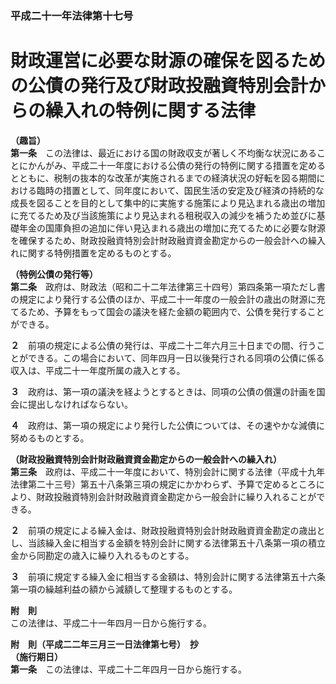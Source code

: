 ### 平成二十一年法律第十七号  
# 財政運営に必要な財源の確保を図るための公債の発行及び財政投融資特別会計からの繰入れの特例に関する法律  
  
**（趣旨）**  
**第一条**　この法律は、最近における国の財政収支が著しく不均衡な状況にあることにかんがみ、平成二十一年度における公債の発行の特例に関する措置を定めるとともに、税制の抜本的な改革が実施されるまでの経済状況の好転を図る期間における臨時の措置として、同年度において、国民生活の安定及び経済の持続的な成長を図ることを目的として集中的に実施する施策により見込まれる歳出の増加に充てるため及び当該施策により見込まれる租税収入の減少を補うため並びに基礎年金の国庫負担の追加に伴い見込まれる歳出の増加に充てるために必要な財源を確保するため、財政投融資特別会計財政融資資金勘定からの一般会計への繰入れに関する特例措置を定めるものとする。  
  
**（特例公債の発行等）**  
**第二条**　政府は、財政法（昭和二十二年法律第三十四号）第四条第一項ただし書の規定により発行する公債のほか、平成二十一年度の一般会計の歳出の財源に充てるため、予算をもって国会の議決を経た金額の範囲内で、公債を発行することができる。  
  
**２**　前項の規定による公債の発行は、平成二十二年六月三十日までの間、行うことができる。この場合において、同年四月一日以後発行される同項の公債に係る収入は、平成二十一年度所属の歳入とする。  
  
**３**　政府は、第一項の議決を経ようとするときは、同項の公債の償還の計画を国会に提出しなければならない。  
  
**４**　政府は、第一項の規定により発行した公債については、その速やかな減債に努めるものとする。  
  
**（財政投融資特別会計財政融資資金勘定からの一般会計への繰入れ）**  
**第三条**　政府は、平成二十一年度において、特別会計に関する法律（平成十九年法律第二十三号）第五十八条第三項の規定にかかわらず、予算で定めるところにより、財政投融資特別会計財政融資資金勘定から一般会計に繰り入れることができる。  
  
**２**　前項の規定による繰入金は、財政投融資特別会計財政融資資金勘定の歳出とし、当該繰入金に相当する金額を特別会計に関する法律第五十八条第一項の積立金から同勘定の歳入に繰り入れるものとする。  
  
**３**　前項に規定する繰入金に相当する金額は、特別会計に関する法律第五十六条第一項の繰越利益の額から減額して整理するものとする。  
  
**附　則**  
この法律は、平成二十一年四月一日から施行する。  
  
**附　則（平成二二年三月三一日法律第七号）　抄**  
**（施行期日）**  
**第一条**　この法律は、平成二十二年四月一日から施行する。  
  
